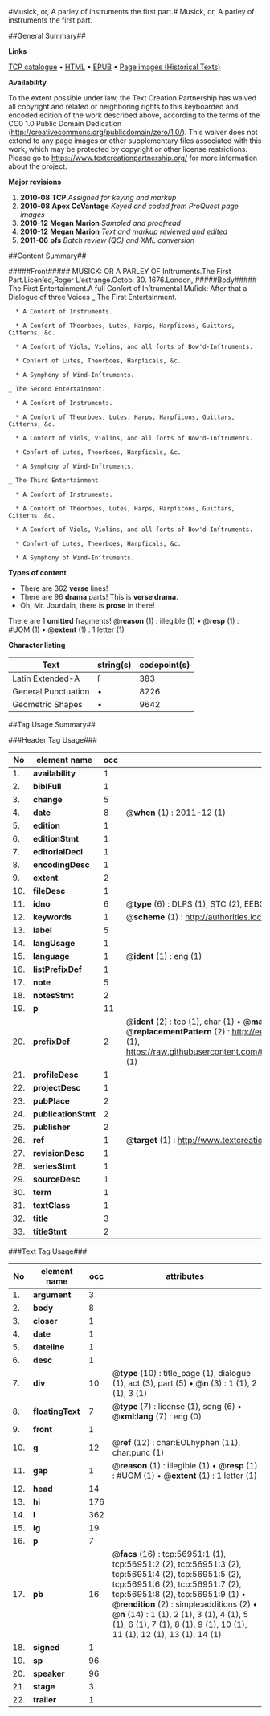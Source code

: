 #Musick, or, A parley of instruments the first part.#
Musick, or, A parley of instruments the first part.

##General Summary##

**Links**

[TCP catalogue](http://www.ota.ox.ac.uk/tcp/)  • 
[HTML](http://tei.it.ox.ac.uk/tcp/Texts-HTML/free/A51/A51658.html)  • 
[EPUB](http://tei.it.ox.ac.uk/tcp/Texts-EPUB/free/A51/A51658.epub) • 
[Page images (Historical Texts)](https://historicaltexts.jisc.ac.uk/eebo-12246400e)

**Availability**

To the extent possible under law, the Text Creation Partnership has waived all copyright and related or neighboring rights to this keyboarded and encoded edition of the work described above, according to the terms of the CC0 1.0 Public Domain Dedication (http://creativecommons.org/publicdomain/zero/1.0/). This waiver does not extend to any page images or other supplementary files associated with this work, which may be protected by copyright or other license restrictions. Please go to https://www.textcreationpartnership.org/ for more information about the project.

**Major revisions**

1. __2010-08__ __TCP__ *Assigned for keying and markup*
1. __2010-08__ __Apex CoVantage__ *Keyed and coded from ProQuest page images*
1. __2010-12__ __Megan Marion__ *Sampled and proofread*
1. __2010-12__ __Megan Marion__ *Text and markup reviewed and edited*
1. __2011-06__ __pfs__ *Batch review (QC) and XML conversion*

##Content Summary##

#####Front#####
MUSICK: OR A PARLEY OF Inſtruments.The First Part.Licenſed,Roger L'estrange.Octob. 30. 1676.London, 
#####Body#####
The First Entertainment.A full Conſort of Inſtrumental Muſick: After that a Dialogue of three Voices
    _ The First Entertainment.

      * A Conſort of Instruments.

      * A Conſort of Theorboes, Lutes, Harps, Harpſicons, Guittars, Citterns, &c.

      * A Conſort of Viols, Violins, and all ſorts of Bow'd-Inſtruments.

      * Conſort of Lutes, Theorboes, Harpſicals, &c.

      * A Symphony of Wind-Inſtruments.

    _ The Second Entertainment.

      * A Conſort of Instruments.

      * A Conſort of Theorboes, Lutes, Harps, Harpſicons, Guittars, Citterns, &c.

      * A Conſort of Viols, Violins, and all ſorts of Bow'd-Inſtruments.

      * Conſort of Lutes, Theorboes, Harpſicals, &c.

      * A Symphony of Wind-Inſtruments.

    _ The Third Entertainment.

      * A Conſort of Instruments.

      * A Conſort of Theorboes, Lutes, Harps, Harpſicons, Guittars, Citterns, &c.

      * A Conſort of Viols, Violins, and all ſorts of Bow'd-Inſtruments.

      * Conſort of Lutes, Theorboes, Harpſicals, &c.

      * A Symphony of Wind-Inſtruments.

**Types of content**

  * There are 362 **verse** lines!
  * There are 96 **drama** parts! This is **verse drama**.
  * Oh, Mr. Jourdain, there is **prose** in there!

There are 1 **omitted** fragments! 
 @__reason__ (1) : illegible (1)  •  @__resp__ (1) : #UOM (1)  •  @__extent__ (1) : 1 letter (1)

**Character listing**


|Text|string(s)|codepoint(s)|
|---|---|---|
|Latin Extended-A|ſ|383|
|General Punctuation|•|8226|
|Geometric Shapes|▪|9642|

##Tag Usage Summary##

###Header Tag Usage###

|No|element name|occ|attributes|
|---|---|---|---|
|1.|__availability__|1||
|2.|__biblFull__|1||
|3.|__change__|5||
|4.|__date__|8| @__when__ (1) : 2011-12 (1)|
|5.|__edition__|1||
|6.|__editionStmt__|1||
|7.|__editorialDecl__|1||
|8.|__encodingDesc__|1||
|9.|__extent__|2||
|10.|__fileDesc__|1||
|11.|__idno__|6| @__type__ (6) : DLPS (1), STC (2), EEBO-CITATION (1), OCLC (1), VID (1)|
|12.|__keywords__|1| @__scheme__ (1) : http://authorities.loc.gov/ (1)|
|13.|__label__|5||
|14.|__langUsage__|1||
|15.|__language__|1| @__ident__ (1) : eng (1)|
|16.|__listPrefixDef__|1||
|17.|__note__|5||
|18.|__notesStmt__|2||
|19.|__p__|11||
|20.|__prefixDef__|2| @__ident__ (2) : tcp (1), char (1)  •  @__matchPattern__ (2) : ([0-9\-]+):([0-9IVX]+) (1), (.+) (1)  •  @__replacementPattern__ (2) : http://eebo.chadwyck.com/downloadtiff?vid=$1&page=$2 (1), https://raw.githubusercontent.com/textcreationpartnership/Texts/master/tcpchars.xml#$1 (1)|
|21.|__profileDesc__|1||
|22.|__projectDesc__|1||
|23.|__pubPlace__|2||
|24.|__publicationStmt__|2||
|25.|__publisher__|2||
|26.|__ref__|1| @__target__ (1) : http://www.textcreationpartnership.org/docs/. (1)|
|27.|__revisionDesc__|1||
|28.|__seriesStmt__|1||
|29.|__sourceDesc__|1||
|30.|__term__|1||
|31.|__textClass__|1||
|32.|__title__|3||
|33.|__titleStmt__|2||


###Text Tag Usage###

|No|element name|occ|attributes|
|---|---|---|---|
|1.|__argument__|3||
|2.|__body__|8||
|3.|__closer__|1||
|4.|__date__|1||
|5.|__dateline__|1||
|6.|__desc__|1||
|7.|__div__|10| @__type__ (10) : title_page (1), dialogue (1), act (3), part (5)  •  @__n__ (3) : 1 (1), 2 (1), 3 (1)|
|8.|__floatingText__|7| @__type__ (7) : license (1), song (6)  •  @__xml:lang__ (7) : eng (0)|
|9.|__front__|1||
|10.|__g__|12| @__ref__ (12) : char:EOLhyphen (11), char:punc (1)|
|11.|__gap__|1| @__reason__ (1) : illegible (1)  •  @__resp__ (1) : #UOM (1)  •  @__extent__ (1) : 1 letter (1)|
|12.|__head__|14||
|13.|__hi__|176||
|14.|__l__|362||
|15.|__lg__|19||
|16.|__p__|7||
|17.|__pb__|16| @__facs__ (16) : tcp:56951:1 (1), tcp:56951:2 (2), tcp:56951:3 (2), tcp:56951:4 (2), tcp:56951:5 (2), tcp:56951:6 (2), tcp:56951:7 (2), tcp:56951:8 (2), tcp:56951:9 (1)  •  @__rendition__ (2) : simple:additions (2)  •  @__n__ (14) : 1 (1), 2 (1), 3 (1), 4 (1), 5 (1), 6 (1), 7 (1), 8 (1), 9 (1), 10 (1), 11 (1), 12 (1), 13 (1), 14 (1)|
|18.|__signed__|1||
|19.|__sp__|96||
|20.|__speaker__|96||
|21.|__stage__|3||
|22.|__trailer__|1||
